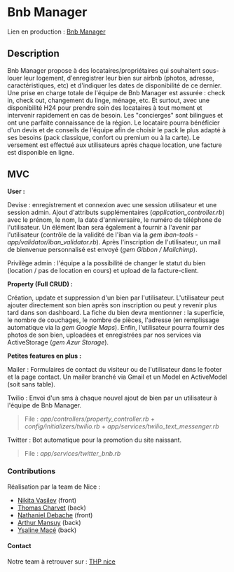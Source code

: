 # Bnb Manager

Lien en production : [Bnb Manager](http://bnbmanager.herokuapp.com/)

## Description
Bnb Manager propose à des locataires/propriétaires qui souhaitent sous-louer leur logement, d'enregistrer leur bien sur airbnb (photos, adresse, caractéristiques, etc) et d'indiquer les dates de disponibilité de ce dernier. Une prise en charge totale de l'équipe de Bnb Manager est assurée : check in, check out, changement du linge, ménage, etc. Et surtout, avec une disponibilité H24 pour prendre soin des locataires à tout moment et intervenir rapidement en cas de besoin. Les "concierges" sont bilingues et ont une parfaite connaissance de la région.
Le locataire pourra bénéficier d'un devis et de conseils de l'équipe afin de choisir le pack le plus adapté à ses besoins (pack classique, confort ou premium ou à la carte). Le versement est effectué aux utilisateurs après chaque location, une facture est disponible en ligne.

## MVC
**User :**

Devise : enregistrement et connexion avec une session utilisateur et une session admin. Ajout d'attributs supplémentaires (*application_controller.rb*) avec le prénom, le nom, la date d'anniversaire, le numéro de téléphone de l'utilisateur. Un élément Iban sera également à fournir à l'avenir par l'utilisateur (contrôle de la validité de l'iban via la *gem iban-tools* - *app/validator/iban_validator.rb*).
Après l'inscription de l'utilisateur, un mail de bienvenue personnalisé est envoyé (*gem Gibbon / Mailchimp*).

Privilège admin : l'équipe a la possibilité de changer le statut du bien (location / pas de location en cours) et upload de la facture-client.

**Property (Full CRUD) :**

Création, update et suppression d'un bien par l'utilisateur.
L'utilisateur peut ajouter directement son bien après son inscription ou peut y revenir plus tard dans son dashboard. La fiche du bien devra mentionner : la superficie, le nombre de couchages, le nombre de pièces, l'adresse (en remplissage automatique via la *gem Google Maps*). Enfin, l'utilisateur pourra fournir des photos de son bien, uploadées et enregistrées par nos services via ActiveStorage (*gem Azur Storage*).

**Petites features en plus :**

Mailer : Formulaires de contact du visiteur ou de l'utilisateur dans le footer et la page contact. Un mailer branché via Gmail et un Model en ActiveModel (soit sans table).

Twilio : Envoi d'un sms à chaque nouvel ajout de bien par un utilisateur à l'équipe de Bnb Manager.
> File : *app/controllers/property_controller.rb* + *config/initializers/twilio.rb* + *app/services/twilio_text_messenger.rb*

Twitter : Bot automatique pour la promotion du site naissant.
> File : *app/services/twitter_bnb.rb*

### Contributions
Réalisation par la team de Nice :
- [Nikita Vasilev](https://github.com/Nikitavasilev) (front)
- [Thomas Charvet](https://github.com/TomacTh) (back)
- [Nathaniel Debache](https://github.com/Natdenice) (front)
- [Arthur Mansuy](https://github.com/tutus06) (back)
- [Ysaline Macé](https://github.com/Ysalien) (back)

#### Contact
Notre team à retrouver sur : [THP nice](https://github.com/THP-organization)
